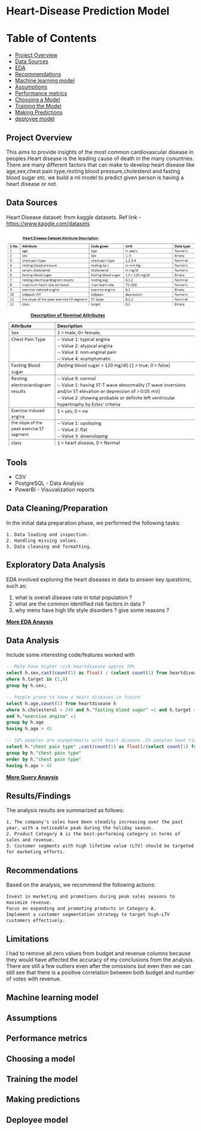 # Heart-Disease Prediction Model

# Table of Contents
- [Project Overview](#project-overview)
- [Data Sources](#data-sources)
- [EDA](#exploratory-data-analysis)
- [Recommendations](#recommendations)
- [Machine learning model](#machine-learning-model)
- [Assumptions](#assumptions)
- [Performance metrics](#performance-metrics)
- [Choosing a Model](#choosing-a-model)
- [Training the Model](#training-the-model)
- [Making Predictions](#making-predictions)
- [deployee model](#deployee-model)

## Project Overview
  
  This aims to provide insights of the most common cardiovascular disease in peoples.Heart disease is the leading cause of death in the many conuntries.
  There are many different factors that can make to develop heart disease like age,sex,chest pain type,resting blood pressure,cholesterol and fasting blood sugar etc.
  we build a ml model to predict given person is having a heart disease or not.

## Data Sources

Heart Disease dataset: from kaggle datasets.
Ref link - https://www.kaggle.com/datasets

![alt text](images/Attributes.jpg)

![alt text](images/attribute_description.jpg)


## Tools

- CSV
- PostgreSQL - Data Analysis
- PowerBI    - Visuvalization reports 

## Data Cleaning/Preparation

In the initial data preparation phase, we performed the following tasks:

    1. Data loading and inspection.
    2. Handling missing values.
    3. Data cleaning and formatting.

## Exploratory Data Analysis

EDA involved exploring the heart diseases in data to answer key questions, such as:

1. what is overall disease rate in total population ?
2. what are the common identified risk factors in data ?
3. why mens have high life style disorders ? give some reasons ?

[**More EDA Anaysis**](EDA_HeartDisease.ipynb)


## Data Analysis

Include some interesting code/features worked with
```sql
-- Male have higher risk heartdisease approx 76%
select h.sex,cast(count(1) as float) / (select count(1) from heartdisease h1)*100 from heartdisease h 
where h.target in (1,0)
group by h.sex;
```
```sql
-- People prone to have a heart diseases in future
select h.age,count(1) from heartdisease h
where h.cholesterol > 240 and h."fasting blood sugar" =1 and h.target = 0
and h."exercise angina" =1
group by h.age
having h.age > 45
```
```sql
-- 52% peoples are asymptomatic with heart disease ,5% peoples have tipical chestpain having a heart disease.
select h."chest pain type" ,cast(count(1) as float)/(select count(1) from heartdisease h1)*100 from heartdisease h
group by h."chest pain type"
order by h."chest pain type"
having h.age > 45
```
[**More Query Anaysis**](QueryAnaysis.sql)

## Results/Findings

The analysis results are summarized as follows:

    1. The company's sales have been steadily increasing over the past year, with a noticeable peak during the holiday season.
    2. Product Category A is the best-performing category in terms of sales and revenue.
    3. Customer segments with high lifetime value (LTV) should be targeted for marketing efforts.

## Recommendations

Based on the analysis, we recommend the following actions:

    Invest in marketing and promotions during peak sales seasons to maximize revenue.
    Focus on expanding and promoting products in Category A.
    Implement a customer segmentation strategy to target high-LTV customers effectively.

## Limitations

I had to remove all zero values from budget and revenue columns because they would have affected the accuracy of my conclusions from the analysis. There are still a few outliers even after the omissions but even then we can still see that there is a positive correlation between both budget and number of votes with revenue.

## Machine learning model

## Assumptions

## Performance metrics

## Choosing a model

## Training the model

## Making predictions

## Deployee model

